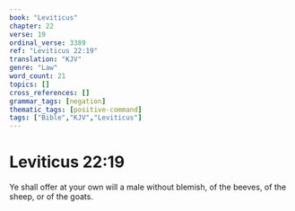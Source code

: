 ```yaml
---
book: "Leviticus"
chapter: 22
verse: 19
ordinal_verse: 3389
ref: "Leviticus 22:19"
translation: "KJV"
genre: "Law"
word_count: 21
topics: []
cross_references: []
grammar_tags: [negation]
thematic_tags: [positive-command]
tags: ["Bible","KJV","Leviticus"]
---
```


# Leviticus 22:19

Ye shall offer at your own will a male without blemish, of the beeves, of the sheep, or of the goats.
